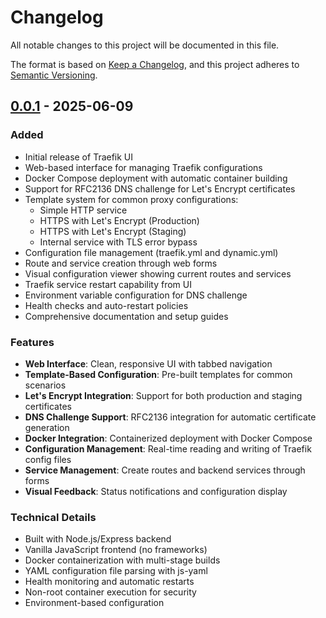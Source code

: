 # Changelog

All notable changes to this project will be documented in this file.

The format is based on [Keep a Changelog](https://keepachangelog.com/en/1.0.0/),
and this project adheres to [Semantic Versioning](https://semver.org/spec/v2.0.0.html).

## [0.0.1] - 2025-06-09

### Added
- Initial release of Traefik UI
- Web-based interface for managing Traefik configurations
- Docker Compose deployment with automatic container building
- Support for RFC2136 DNS challenge for Let's Encrypt certificates
- Template system for common proxy configurations:
  - Simple HTTP service
  - HTTPS with Let's Encrypt (Production)
  - HTTPS with Let's Encrypt (Staging)
  - Internal service with TLS error bypass
- Configuration file management (traefik.yml and dynamic.yml)
- Route and service creation through web forms
- Visual configuration viewer showing current routes and services
- Traefik service restart capability from UI
- Environment variable configuration for DNS challenge
- Health checks and auto-restart policies
- Comprehensive documentation and setup guides

### Features
- **Web Interface**: Clean, responsive UI with tabbed navigation
- **Template-Based Configuration**: Pre-built templates for common scenarios
- **Let's Encrypt Integration**: Support for both production and staging certificates
- **DNS Challenge Support**: RFC2136 integration for automatic certificate generation
- **Docker Integration**: Containerized deployment with Docker Compose
- **Configuration Management**: Real-time reading and writing of Traefik config files
- **Service Management**: Create routes and backend services through forms
- **Visual Feedback**: Status notifications and configuration display

### Technical Details
- Built with Node.js/Express backend
- Vanilla JavaScript frontend (no frameworks)
- Docker containerization with multi-stage builds
- YAML configuration file parsing with js-yaml
- Health monitoring and automatic restarts
- Non-root container execution for security
- Environment-based configuration

[0.0.1]: https://github.com/yourusername/traefik-ui/releases/tag/v0.0.1